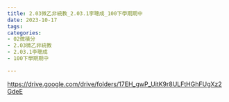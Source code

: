 ```yaml
---
title: 2.03微乙非統教_2.03.1李聰成_100下學期期中
date: 2023-10-17
tags: 
categories:
- 02微積分
- 2.03微乙非統教
- 2.03.1李聰成
- 100下學期期中

---
```

https://drive.google.com/drive/folders/17EH_gwP_UitK9r8ULFtHGhFUgXz2GdeE
